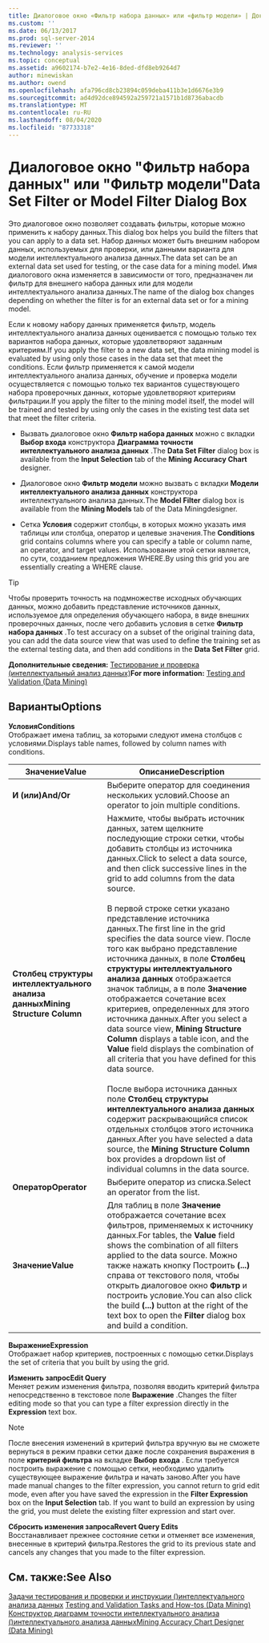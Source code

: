 ```yaml
---
title: Диалоговое окно «Фильтр набора данных» или «фильтр модели» | Документация Майкрософт
ms.custom: ''
ms.date: 06/13/2017
ms.prod: sql-server-2014
ms.reviewer: ''
ms.technology: analysis-services
ms.topic: conceptual
ms.assetid: a9602174-b7e2-4e16-8ded-dfd8eb9264d7
author: minewiskan
ms.author: owend
ms.openlocfilehash: afa796cd8cb23894c059deba411b3e1d6676e3b9
ms.sourcegitcommit: ad4d92dce894592a259721a1571b1d8736abacdb
ms.translationtype: MT
ms.contentlocale: ru-RU
ms.lasthandoff: 08/04/2020
ms.locfileid: "87733318"
---
```

# <a name="data-set-filter-or-model-filter-dialog-box"></a><span data-ttu-id="7b623-102">Диалоговое окно "Фильтр набора данных" или "Фильтр модели"</span><span class="sxs-lookup"><span data-stu-id="7b623-102">Data Set Filter or Model Filter Dialog Box</span></span>
  <span data-ttu-id="7b623-103">Это диалоговое окно позволяет создавать фильтры, которые можно применить к набору данных.</span><span class="sxs-lookup"><span data-stu-id="7b623-103">This dialog box helps you build the filters that you can apply to a data set.</span></span>  <span data-ttu-id="7b623-104">Набор данных может быть внешним набором данных, используемых для проверки, или данными варианта для модели интеллектуального анализа данных.</span><span class="sxs-lookup"><span data-stu-id="7b623-104">The data set can be an external data set used for testing, or the case data for a mining model.</span></span> <span data-ttu-id="7b623-105">Имя диалогового окна изменяется в зависимости от того, предназначен ли фильтр для внешнего набора данных или для модели интеллектуального анализа данных.</span><span class="sxs-lookup"><span data-stu-id="7b623-105">The name of the dialog box changes depending on whether the filter is for an external data set or for a mining model.</span></span>  
  
 <span data-ttu-id="7b623-106">Если к новому набору данных применяется фильтр, модель интеллектуального анализа данных оценивается с помощью только тех вариантов набора данных, которые удовлетворяют заданным критериям.</span><span class="sxs-lookup"><span data-stu-id="7b623-106">If you apply the filter to a new data set, the data mining model is evaluated by using only those cases in the data set that meet the conditions.</span></span> <span data-ttu-id="7b623-107">Если фильтр применяется к самой модели интеллектуального анализа данных, обучение и проверка модели осуществляется с помощью только тех вариантов существующего набора проверочных данных, которые удовлетворяют критериям фильтрации.</span><span class="sxs-lookup"><span data-stu-id="7b623-107">If you apply the filter to the mining model itself, the model will be trained and tested by using only the cases in the existing test data set that meet the filter criteria.</span></span>  
  
-   <span data-ttu-id="7b623-108">Вызвать диалоговое окно **Фильтр набора данных** можно с вкладки **Выбор входа** конструктора **Диаграмма точности интеллектуального анализа данных** .</span><span class="sxs-lookup"><span data-stu-id="7b623-108">The **Data Set Filter** dialog box is available from the **Input Selection** tab of the **Mining Accuracy Chart** designer.</span></span>  
  
-   <span data-ttu-id="7b623-109">Диалоговое окно **Фильтр модели** можно вызвать с вкладки **Модели интеллектуального анализа данных** конструктора интеллектуального анализа данных.</span><span class="sxs-lookup"><span data-stu-id="7b623-109">The **Model Filter** dialog box is available from the **Mining Models** tab of the Data Miningdesigner.</span></span>  
  
-   <span data-ttu-id="7b623-110">Сетка **Условия** содержит столбцы, в которых можно указать имя таблицы или столбца, оператор и целевые значения.</span><span class="sxs-lookup"><span data-stu-id="7b623-110">The **Conditions** grid contains columns where you can specify a table or column name, an operator, and target values.</span></span> <span data-ttu-id="7b623-111">Использование этой сетки является, по сути, созданием предложения WHERE.</span><span class="sxs-lookup"><span data-stu-id="7b623-111">By using this grid you are essentially creating a WHERE clause.</span></span>  
  
> [!TIP]  
>  <span data-ttu-id="7b623-112"> Чтобы проверить точность на подмножестве исходных обучающих данных, можно добавить представление источников данных, используемое для определения обучающего набора, в виде внешних проверочных данных, после чего добавить условия в сетке **Фильтр набора данных** .</span><span class="sxs-lookup"><span data-stu-id="7b623-112">To test accuracy on a subset of the original training data, you can add the data source view that was used to define the training set as the external testing data, and then add conditions in the **Data Set Filter** grid.</span></span>  
  
 <span data-ttu-id="7b623-113">**Дополнительные сведения:** [Тестирование и проверка (интеллектуальный анализ данных)](data-mining/testing-and-validation-data-mining.md)</span><span class="sxs-lookup"><span data-stu-id="7b623-113">**For more information:** [Testing and Validation &#40;Data Mining&#41;](data-mining/testing-and-validation-data-mining.md)</span></span>  
  
## <a name="options"></a><span data-ttu-id="7b623-114">Варианты</span><span class="sxs-lookup"><span data-stu-id="7b623-114">Options</span></span>  
 <span data-ttu-id="7b623-115">**Условия**</span><span class="sxs-lookup"><span data-stu-id="7b623-115">**Conditions**</span></span>  
 <span data-ttu-id="7b623-116">Отображает имена таблиц, за которыми следуют имена столбцов с условиями.</span><span class="sxs-lookup"><span data-stu-id="7b623-116">Displays table names, followed by column names with conditions.</span></span>  
  
|<span data-ttu-id="7b623-117">Значение</span><span class="sxs-lookup"><span data-stu-id="7b623-117">Value</span></span>|<span data-ttu-id="7b623-118">Описание</span><span class="sxs-lookup"><span data-stu-id="7b623-118">Description</span></span>|  
|-----------|-----------------|  
|<span data-ttu-id="7b623-119">**И (или)**</span><span class="sxs-lookup"><span data-stu-id="7b623-119">**And/Or**</span></span>|<span data-ttu-id="7b623-120">Выберите оператор для соединения нескольких условий.</span><span class="sxs-lookup"><span data-stu-id="7b623-120">Choose an operator to join multiple conditions.</span></span>|  
|<span data-ttu-id="7b623-121">**Столбец структуры интеллектуального анализа данных**</span><span class="sxs-lookup"><span data-stu-id="7b623-121">**Mining Structure Column**</span></span>|<span data-ttu-id="7b623-122">Нажмите, чтобы выбрать источник данных, затем щелкните последующие строки сетки, чтобы добавить столбцы из источника данных.</span><span class="sxs-lookup"><span data-stu-id="7b623-122">Click to select a data source, and then click successive lines in the grid to add columns from the data source.</span></span><br /><br /> <span data-ttu-id="7b623-123">В первой строке сетки указано представление источника данных.</span><span class="sxs-lookup"><span data-stu-id="7b623-123">The first line in the grid specifies the data source view.</span></span> <span data-ttu-id="7b623-124">После того как выбрано представление источника данных, в поле **Столбец структуры интеллектуального анализа данных** отображается значок таблицы, а в поле **Значение** отображается сочетание всех критериев, определенных для этого источника данных.</span><span class="sxs-lookup"><span data-stu-id="7b623-124">After you select a data source view, **Mining Structure Column** displays a table icon, and the **Value** field displays the combination of all criteria that you have defined for this data source.</span></span><br /><br /> <span data-ttu-id="7b623-125">После выбора источника данных поле **Столбец структуры интеллектуального анализа данных** содержит раскрывающийся список отдельных столбцов этого источника данных.</span><span class="sxs-lookup"><span data-stu-id="7b623-125">After you have selected a data source, the **Mining Structure Column** box provides a dropdown list of individual columns in the data source.</span></span>|  
|<span data-ttu-id="7b623-126">**Оператор**</span><span class="sxs-lookup"><span data-stu-id="7b623-126">**Operator**</span></span>|<span data-ttu-id="7b623-127">Выберите оператор из списка.</span><span class="sxs-lookup"><span data-stu-id="7b623-127">Select an operator from the list.</span></span>|  
|<span data-ttu-id="7b623-128">**Значение**</span><span class="sxs-lookup"><span data-stu-id="7b623-128">**Value**</span></span>|<span data-ttu-id="7b623-129">Для таблиц в поле **Значение** отображается сочетание всех фильтров, применяемых к источнику данных.</span><span class="sxs-lookup"><span data-stu-id="7b623-129">For tables, the **Value** field shows the combination of all filters applied to the data source.</span></span> <span data-ttu-id="7b623-130">Можно также нажать кнопку Построить **(...)** справа от текстового поля, чтобы открыть диалоговое окно **Фильтр** и построить условие.</span><span class="sxs-lookup"><span data-stu-id="7b623-130">You can also click the build **(...)** button at the right of the text box to open the **Filter** dialog box and build a condition.</span></span>|  
  
 <span data-ttu-id="7b623-131">**Выражение**</span><span class="sxs-lookup"><span data-stu-id="7b623-131">**Expression**</span></span>  
 <span data-ttu-id="7b623-132">Отображает набор критериев, построенных с помощью сетки.</span><span class="sxs-lookup"><span data-stu-id="7b623-132">Displays the set of criteria that you built by using the grid.</span></span>  
  
 <span data-ttu-id="7b623-133">**Изменить запрос**</span><span class="sxs-lookup"><span data-stu-id="7b623-133">**Edit Query**</span></span>  
 <span data-ttu-id="7b623-134">Меняет режим изменения фильтра, позволяя вводить критерий фильтра непосредственно в текстовое поле **Выражение** .</span><span class="sxs-lookup"><span data-stu-id="7b623-134">Changes the filter editing mode so that you can type a filter expression directly in the **Expression** text box.</span></span>  
  
> [!NOTE]  
>  <span data-ttu-id="7b623-135">После внесения изменений в критерий фильтра вручную вы не сможете вернуться в режим правки сетки даже после сохранения выражения в поле **критерий фильтра** на вкладке **Выбор входа** . Если требуется построить выражение с помощью сетки, необходимо удалить существующее выражение фильтра и начать заново.</span><span class="sxs-lookup"><span data-stu-id="7b623-135">After you have made manual changes to the filter expression, you cannot return to grid edit mode, even after you have saved the expression in the **Filter Expression** box on the **Input Selection** tab. If you want to build an expression by using the grid, you must delete the existing filter expression and start over.</span></span>  
  
 <span data-ttu-id="7b623-136">**Сбросить изменения запроса**</span><span class="sxs-lookup"><span data-stu-id="7b623-136">**Revert Query Edits**</span></span>  
 <span data-ttu-id="7b623-137">Восстанавливает прежнее состояние сетки и отменяет все изменения, внесенные в критерий фильтра.</span><span class="sxs-lookup"><span data-stu-id="7b623-137">Restores the grid to its previous state and cancels any changes that you made to the filter expression.</span></span>  
  
## <a name="see-also"></a><span data-ttu-id="7b623-138">См. также:</span><span class="sxs-lookup"><span data-stu-id="7b623-138">See Also</span></span>  
 <span data-ttu-id="7b623-139">[Задачи тестирования и проверки и инструкции &#40;&#41;интеллектуального анализа данных](data-mining/testing-and-validation-tasks-and-how-tos-data-mining.md) </span><span class="sxs-lookup"><span data-stu-id="7b623-139">[Testing and Validation Tasks and How-tos &#40;Data Mining&#41;](data-mining/testing-and-validation-tasks-and-how-tos-data-mining.md) </span></span>  
 [<span data-ttu-id="7b623-140">Конструктор диаграмм точности интеллектуального анализа &#40;&#41;интеллектуального анализа данных</span><span class="sxs-lookup"><span data-stu-id="7b623-140">Mining Accuracy Chart Designer &#40;Data Mining&#41;</span></span>](mining-accuracy-chart-designer-data-mining.md)  
  
  
